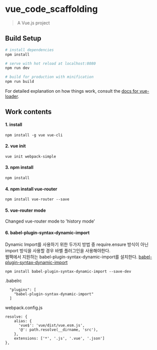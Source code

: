 # vue_code_scaffolding

> A Vue.js project

## Build Setup

``` bash
# install dependencies
npm install

# serve with hot reload at localhost:8080
npm run dev

# build for production with minification
npm run build
```

For detailed explanation on how things work, consult the [docs for vue-loader](http://vuejs.github.io/vue-loader).

## Work contents

#### 1. install
```angular2
npm install -g vue vue-cli
```

#### 2. vue init
```angular2
vue init webpack-simple
```    

#### 3. npm install
```angular2
npm install
```

#### 4.  npm install vue-router
```angular2
npm install vue-router --save
```

#### 5. vue-router mode
Changed vue-router mode to 'history mode'

#### 6. babel-plugin-syntax-dynamic-import
Dynamic Import를 사용하기 위한 두가지 방법 중 require.ensure 방식이 아닌 import 방식을 사용할 경우 바벨 플러그인을 사용해야한다.   
웹팩에서 지원하는 babel-plugin-syntax-dynamic-import를 설치한다.
[babel-plugin-syntax-dynamic-import](https://babeljs.io/docs/en/babel-plugin-syntax-dynamic-import/#installation)   
```angular2
npm install babel-plugin-syntax-dynamic-import --save-dev
```
.babelrc       
```angular2
  "plugins": [
    "babel-plugin-syntax-dynamic-import"
  ]
```
webpack.config.js
```
resolve: {
    alias: {
      'vue$': 'vue/dist/vue.esm.js',
      '@': path.resolve(__dirname, 'src'),
    },
    extensions: ['*', '.js', '.vue', '.json']
},
```
